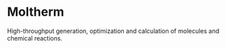 # Moltherm
High-throughput generation, optimization and calculation of molecules and chemical reactions.